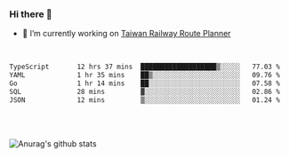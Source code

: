 ### Hi there 👋

- 🔭 I’m currently working on [Taiwan Railway Route Planner](https://github.com/Taiwan-Railway-Route-Planner)

<br/>

<!--START_SECTION:waka-->

```txt
TypeScript       12 hrs 37 mins  ███████████████████▒░░░░░   77.03 %
YAML             1 hr 35 mins    ██▒░░░░░░░░░░░░░░░░░░░░░░   09.76 %
Go               1 hr 14 mins    ██░░░░░░░░░░░░░░░░░░░░░░░   07.58 %
SQL              28 mins         ▓░░░░░░░░░░░░░░░░░░░░░░░░   02.86 %
JSON             12 mins         ▒░░░░░░░░░░░░░░░░░░░░░░░░   01.24 %
```

<!--END_SECTION:waka-->

<br/>
<br/>

![Anurag's github stats](https://github-readme-stats.vercel.app/api?username=DepickereSven&show_icons=true&theme=tokyonight)



<!--
**DepickereSven/DepickereSven** is a ✨ _special_ ✨ repository because its `README.md` (this file) appears on your GitHub profile.

Here are some ideas to get you started:

- 🔭 I’m currently working on ...
- 🌱 I’m currently learning ...
- 👯 I’m looking to collaborate on ...
- 🤔 I’m looking for help with ...
- 💬 Ask me about ...
- 📫 How to reach me: ...
- 😄 Pronouns: ...
- ⚡ Fun fact: ...
-->
